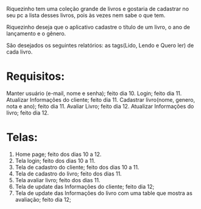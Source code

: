 Riquezinho tem uma coleção grande de livros e gostaria de cadastrar no seu pc a lista desses livros, pois às vezes nem sabe o que tem. 

Riquezinho deseja que o aplicativo cadastre o título de um livro, o ano de lançamento e o gênero. 

São desejados os seguintes relatórios: as tags(Lido, Lendo e Quero ler) de cada livro.

# Requisitos:

Manter usuário (e-mail, nome e senha); feito dia 10.
Login; feito dia 11.
Atualizar Informações do cliente; feito dia 11.
Cadastrar livro(nome, genero, nota e ano); feito dia 11.
Avaliar Livro; feito dia 12.
Atualizar Informações do livro; feito dia 12.

# Telas:

1. Home page; feito dos dias 10 a 12.
2. Tela login; feito dos dias 10 a 11.
3. Tela de cadastro do cliente; feito dos dias 10 a 11.
4. Tela de cadastro do livro; feito dos dias 11.
5. Tela avaliar livro; feito dos dias 11.
6. Tela de update das Informações do cliente; feito dia 12;
7. Tela de update das Informações do livro com uma table que mostra as avaliação; feito dia 12;